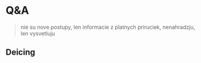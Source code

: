 # Q&A

> nie su nove postupy, len informacie z platnych priruciek, nenahradzju, len vysvetluju

## Deicing
